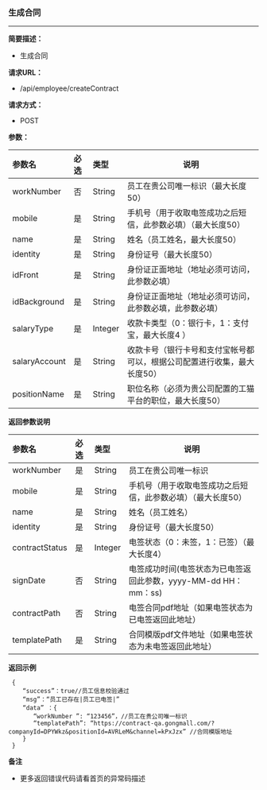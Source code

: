 ### 生成合同

---

**简要描述：**

* 生成合同

**请求URL：**

* /api/employee/createContract

**请求方式：**

* POST 

**参数：**

| 参数名 | 必选 | 类型 | 说明 |
| :--- | :--- | :--- | --- |
| workNumber | 否 | String | 员工在贵公司唯一标识（最大长度50） |
| mobile | 是 | String | 手机号（用于收取电签成功之后短信，此参数必填）（最大长度50） |
| name | 是 | String | 姓名（员工姓名，最大长度50） |
| identity | 是 | String | 身份证号（最大长度50） |
| idFront | 是 | String | 身份证正面地址（地址必须可访问，此参数必填） |
| idBackground | 是 | String | 身份证正面地址（地址必须可访问，此参数必填，此参数必填） |
| salaryType | 是 | Integer | 收款卡类型（0：银行卡，1：支付宝，最大长度4 ） |
| salaryAccount | 是 | String | 收款卡号（银行卡号和支付宝帐号都可以，根据公司配置进行收集，最大长度50） |
| positionName | 是 | String | 职位名称（必须为贵公司配置的工猫平台的职位，最大长度50） |

**返回参数说明**

| 参数名 | 必选 | 类型 | 说明 |
| :--- | :--- | :--- | --- |
| workNumber | 是 | String | 员工在贵公司唯一标识 |
| mobile | 是 | String | 手机号（用于收取电签成功之后短信，此参数必填）（最大长度50） |
| name | 是 | String | 姓名（员工姓名） |
| identity | 是 | String | 身份证号（最大长度50） |
| contractStatus | 是 | Integer | 电签状态（0：未签，1：已签）（最大长度4） |
| signDate | 否 | String | 电签成功时间\(电签状态为已电签返回此参数，yyyy-MM-dd HH：mm：ss) |
| contractPath | 否 | String | 电签合同pdf地址（如果电签状态为已电签返回此地址） |
| templatePath | 是 | String | 合同模版pdf文件地址（如果电签状态为未电签返回此地址） |

**返回示例**

```
 {
    “success”：true//员工信息校验通过
    “msg”：“员工已存在|员工已电签|”
    “data” ：{
       “workNumber ”: “123456”，//员工在贵公司唯一标识
       “templatePath”: “https://contract-qa.gongmall.com/?companyId=DPYWkz&positionId=AVRLeM&channel=kPxJzx” //合同模版地址
    }
 }
```

**备注**

* 更多返回错误代码请看首页的异常码描述



